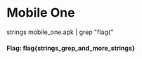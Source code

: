 # Mobile One


strings mobile_one.apk | grep "flag{"

#### Flag: flag{strings_grep_and_more_strings}
